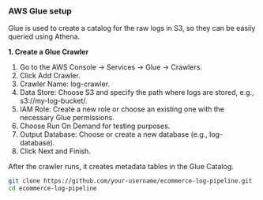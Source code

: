 ### **AWS Glue setup**
Glue is used to create a catalog for the raw logs in S3, so they can be easily queried using Athena.

**1. Create a Glue Crawler**

1.	Go to the AWS Console → Services → Glue → Crawlers.
2.	Click Add Crawler.
3.	Crawler Name: log-crawler.
4.	Data Store: Choose S3 and specify the path where logs are stored, e.g., s3://my-log-bucket/.
5.	IAM Role: Create a new role or choose an existing one with the necessary Glue permissions.
6.	Choose Run On Demand for testing purposes.
7.	Output Database: Choose or create a new database (e.g., log-database).
8.	Click Next and Finish.

After the crawler runs, it creates metadata tables in the Glue Catalog.


```bash
git clone https://github.com/your-username/ecommerce-log-pipeline.git
cd ecommerce-log-pipeline
```
